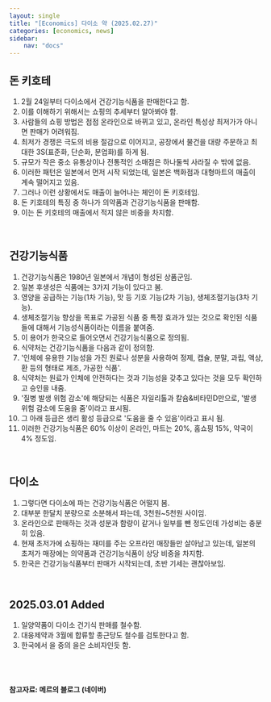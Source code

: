 ```yaml
---
layout: single
title: "[Economics] 다이소 약 (2025.02.27)"
categories: [economics, news]
sidebar:
    nav: "docs"
---
```


## 돈 키호테
1. 2월 24일부터 다이소에서 건강기능식품을 판매한다고 함.
1. 이를 이해하기 위해서는 쇼핑의 추세부터 알아봐야 함.
1. 사람들의 쇼핑 방법은 점점 온라인으로 바뀌고 있고, 온라인 특성상 최저가가 아니면 판매가 어려워짐.
1. 최저가 경쟁은 극도의 비용 절감으로 이어지고, 공장에서 물건을 대량 주문하고 최대한 3S(표준화, 단순화, 분업화)를 하게 됨.
1. 규모가 작은 중소 유통상이나 전통적인 소매점은 하나둘씩 사라질 수 밖에 없음.
1. 이러한 패턴은 일본에서 먼저 시작 되었는데, 일본은 백화점과 대형마트의 매출이 계속 떨어지고 있음.
1. 그러나 이런 상황에서도 매출이 늘어나는 체인이 돈 키호테임.
1. 돈 키호테의 특징 중 하나가 의약품과 건강기능식품을 판매함.
1. 이는 돈 키호테의 매출에서 적지 않은 비중을 차지함.

<br/>

## 건강기능식품
1. 건강기능식품은 1980년 일본에서 개념이 형성된 상품군임.
1. 일본 후생성은 식품에는 3가지 기능이 있다고 봄.
1. 영양을 공급하는 기능(1차 기능), 맛 등 기호 기능(2차 기능), 생체조절기능(3차 기능).
1. 생체조절기능 향상을 목표로 가공된 식품 중 특정 효과가 있는 것으로 확인된 식품들에 대해서 기능성식품이라는 이름을 붙여줌.
1. 이 용어가 한국으로 들어오면서 건강기능식품으로 정의됨.
1. 식약처는 건강기능식품을 다음과 같이 정의함.
1. '인체에 유용한 기능성을 가진 원료나 성분을 사용하여 정제, 캡슐, 분말, 과립, 액상, 환 등의 형태로 제조, 가공한 식품'.
1. 식약처는 원료가 인체에 안전하다는 것과 기능성을 갖추고 있다는 것을 모두 확인하고 승인을 내줌.
1. '질병 발생 위험 감소'에 해당되는 식품은 자일리톨과 칼슘&비타민D만으로, '발생 위험 감소에 도움을 줌'이라고 표시됨.
1. 그 아래 등급은 생리 활성 등급으로 '도움을 줄 수 있음'이라고 표시 됨.
1. 이러한 건강기능식품은 60% 이상이 온라인, 마트는 20%, 홈쇼핑 15%, 약국이 4% 정도임.

<br/>

## 다이소
1. 그렇다면 다이소에 파는 건강기능식품은 어떨지 봄.
1. 대부분 한달치 분량으로 소분해서 파는데, 3천원~5천원 사이임.
1. 온라인으로 판매하는 것과 성분과 함량이 같거나 일부를 뺀 정도인데 가성비는 충분히 있음.
1. 현재 초저가에 쇼핑하는 재미를 주는 오프라인 매장들만 살아남고 있는데, 일본의 초저가 매장에는 의약품과 건강기능식품이 상당 비중을 차지함.
1. 한국은 건강기능식품부터 판매가 시작되는데, 초반 기세는 괜찮아보임.

<br/>

## 2025.03.01 Added
1. 일양약품이 다이소 건기식 판매를 철수함.
1. 대웅제약과 3월에 합류할 종근당도 철수를 검토한다고 함.
1. 한국에서 을 중의 을은 소비자인듯 함.


<br/>
<br/>

#### 참고자료: 메르의 블로그 (네이버) 